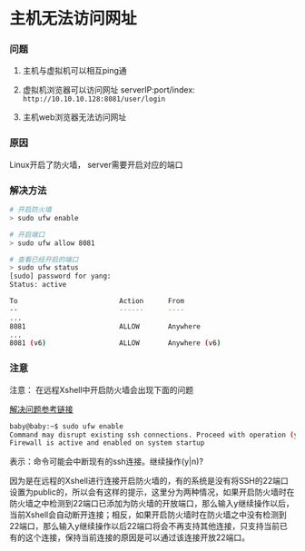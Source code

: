 # 主机无法访问网址



### **问题**

1. 主机与虚拟机可以相互ping通
2. 虚拟机浏览器可以访问网址 serverIP:port/index:  `http://10.10.10.128:8081/user/login`

3. 主机web浏览器无法访问网址



### **原因**

Linux开启了防火墙， server需要开启对应的端口



### **解决方法**

```bash
# 开启防火墙
> sudo ufw enable

# 开启端口
> sudo ufw allow 8081

# 查看已经开启的端口
> sudo ufw status
[sudo] password for yang: 
Status: active

To                         Action      From
--                         ------      ----
...                
8081                       ALLOW       Anywhere                  
...             
8081 (v6)                  ALLOW       Anywhere (v6)
```



### 注意

注意： 在远程Xshell中开启防火墙会出现下面的问题

[解决问题参考链接](https://www.cxyzjd.com/article/qq_36938617/95234909#_Toc13563177)

```bash
baby@baby:~$ sudo ufw enable
Command may disrupt existing ssh connections. Proceed with operation (y|n)? y
Firewall is active and enabled on system startup
```



表示：命令可能会中断现有的ssh连接。继续操作(y|n)?

因为是在远程的Xshell进行连接开启防火墙的，有的系统是没有将SSH的22端口设置为public的，所以会有这样的提示，这里分为两种情况，如果开启防火墙时在防火墙之中检测到22端口已添加为防火墙的开放端口，那么输入y继续操作以后，当前Xshell会自动断开连接；相反，如果开启防火墙时在防火墙之中没有检测到22端口，那么输入y继续操作以后22端口将会不再支持其他连接，只支持当前已有的这个连接，保持当前连接的原因是可以通过该连接开放22端口。
